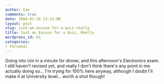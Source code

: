 ```yaml
---
author: Ian
comments: true
date: 2004-01-26 13:12:00
layout: post
slug: just-an-excuse-for-a-quiz-really
title: Just an Excuse for a Quiz, Really
wordpress_id: 81
categories:
- Personal
---
```


Going into Uni in a minute for dinner, and this afternoon's Electronics exam.  I still haven't revised yet, and really I don't think there's any point in me actually doing so...  I'm trying for 100% here anyway, although I doubt I'll make it at University level... worth a shot though!  


